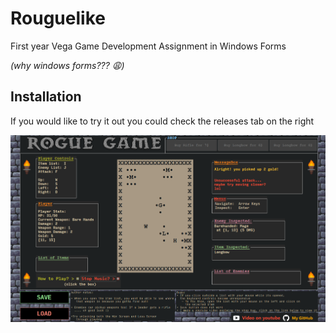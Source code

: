 # Rouguelike
First year Vega Game Development Assignment in Windows Forms

*(why windows forms??? 😩)*

## Installation
If you would like to try it out you could check the releases tab on the right

![](https://raw.githubusercontent.com/Macawls/Rouguelike/POE/screenshot.png)
